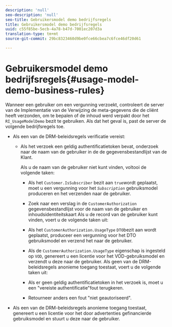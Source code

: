 ```yaml
---
description: 'null'
seo-description: 'null'
seo-title: Gebruikersmodel demo bedrijfsregels
title: Gebruikersmodel demo bedrijfsregels
uuid: c55f85be-5ecb-4a78-b47d-7001ec207d3a
translation-type: tm+mt
source-git-commit: 29bc8323460d9be0fce66cbea7c6fce46df20d61

---
```



# Gebruikersmodel demo bedrijfsregels{#usage-model-demo-business-rules}

Wanneer een gebruiker om een vergunning verzoekt, controleert de server van de Implementatie van de Verwijzing de meta-gegevens die de cliënt heeft verzonden, om te bepalen of de inhoud werd verpakt door het `RI_UsageModelDemo` bezit te gebruiken. Als dat het geval is, past de server de volgende bedrijfsregels toe.

* Als een van de DRM-beleidsregels verificatie vereist:

   * Als het verzoek een geldig authentificatietoken bevat, onderzoek naar de naam van de gebruiker in de de gegevensbestandlijst van de Klant.

      Als u de naam van de gebruiker niet kunt vinden, voltooi de volgende taken:

      * Als het `Customer.IsSubscriber` bezit aan `true`wordt geplaatst, moet u een vergunning voor het *`Subscription`* gebruiksmodel produceren en het verzenden naar de gebruiker.

      * Zoek naar een verslag in de `CustomerAuthorization` gegevensbestandlijst voor de naam van de gebruiker en inhoudsidentiteitskaart
      Als u de record van de gebruiker kunt vinden, voert u de volgende taken uit:

      * Als het `CustomerAuthorization.UsageType` `DTO`bezit aan wordt geplaatst, produceer een vergunning voor het DTO gebruiksmodel en verzend het naar de gebruiker.

      * Als de `CustomerAuthorization.UsageType` eigenschap is ingesteld op `VOD`, genereert u een licentie voor het VOD-gebruiksmodel en verzendt u deze naar de gebruiker.
      Als geen van de DRM-beleidsregels anonieme toegang toestaat, voert u de volgende taken uit:

      * Als er geen geldig authentificatietoken in het verzoek is, moet u een &quot;vereiste authentificatie&quot;fout terugkeren.
      * Retourneer anders een fout &quot;niet geautoriseerd&quot;.



* Als een van de DRM-beleidsregels anonieme toegang toestaat, genereert u een licentie voor het door advertenties gefinancierde gebruiksmodel en stuurt u deze naar de gebruiker.

